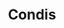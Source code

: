 ---
title: "Condis"
url: /sant-feliu-de-llobregat/condis-passatge-del-sagrament/
shop: supermercado
---